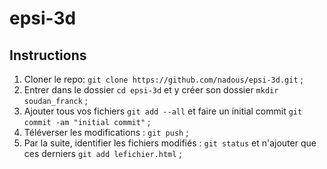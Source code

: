 # epsi-3d

## Instructions
1. Cloner le repo: `git clone https://github.com/nadous/epsi-3d.git` ;
2. Entrer dans le dossier `cd epsi-3d` et y créer son dossier `mkdir soudan_franck` ;
3. Ajouter tous vos fichiers `git add --all` et faire un initial commit `git commit -am "initial commit"` ;
4. Téléverser les modifications : `git push` ;
5. Par la suite, identifier les fichiers modifiés : `git status` et n'ajouter que ces derniers `git add lefichier.html` ;
